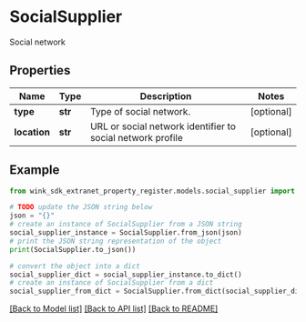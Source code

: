 # SocialSupplier

Social network

## Properties

Name | Type | Description | Notes
------------ | ------------- | ------------- | -------------
**type** | **str** | Type of social network. | [optional] 
**location** | **str** | URL or social network identifier to social network profile | [optional] 

## Example

```python
from wink_sdk_extranet_property_register.models.social_supplier import SocialSupplier

# TODO update the JSON string below
json = "{}"
# create an instance of SocialSupplier from a JSON string
social_supplier_instance = SocialSupplier.from_json(json)
# print the JSON string representation of the object
print(SocialSupplier.to_json())

# convert the object into a dict
social_supplier_dict = social_supplier_instance.to_dict()
# create an instance of SocialSupplier from a dict
social_supplier_from_dict = SocialSupplier.from_dict(social_supplier_dict)
```
[[Back to Model list]](../README.md#documentation-for-models) [[Back to API list]](../README.md#documentation-for-api-endpoints) [[Back to README]](../README.md)


